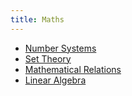 ```yaml
---
title: Maths
---
```


- [Number Systems](/maths/number-systems.md)
- [Set Theory](/maths/set-theory.md)
- [Mathematical Relations](/maths/relations.md)
- [Linear Algebra](/maths/linear-algebra.md)
